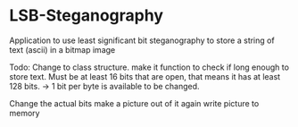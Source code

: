 # LSB-Steganography
Application to use least significant bit steganography to store a string of text (ascii) in a bitmap image


Todo: 
Change to class structure.
make it function to check if long enough to store text. Must be at least 16 bits that are open, that means it has at least 128 bits. 
-> 1 bit per byte is available to be changed.

Change the actual bits
make a picture out of it again
write picture to memory